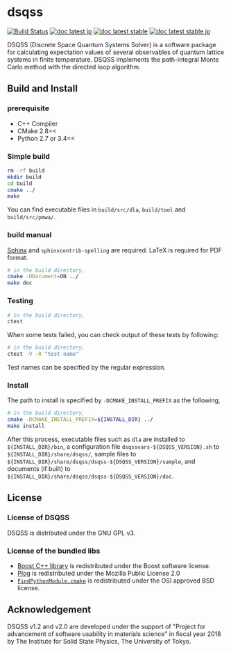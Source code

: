# dsqss

[![Build Status](https://travis-ci.org/issp-center-dev/dsqss.svg?branch=master)](https://travis-ci.org/issp-center-dev/dsqss)
[![doc latest jp](https://img.shields.io/badge/doc--jp-v2.0_beta-blue.svg)](https://issp-center-dev.github.io/dsqss/manual/v2.0_beta/jp/index.html)
[![doc latest stable](https://img.shields.io/badge/doc-v1.2.1-blue.svg)](https://issp-center-dev.github.io/dsqss/manual/v1.2.1/en/index.html)
[![doc latest stable jp](https://img.shields.io/badge/doc--jp-v1.2.1-blue.svg)](https://issp-center-dev.github.io/dsqss/manual/v1.2.1/jp/index.html)

DSQSS (Discrete Space Quantum Systems Solver) is a software package for calculating expectation values of several observables of quantum lattice systems in finite temperature.
DSQSS implements the path-integral Monte Carlo method with the directed loop algorithm.

## Build and Install

### prerequisite

- C++ Compiler
- CMake 2.8=<
- Python 2.7 or 3.4=<

### Simple build

``` bash
rm -rf build
mkdir build
cd build
cmake ../
make
```

You can find executable files in `build/src/dla`, `build/tool` and `build/src/pmwa/`.

### build manual

[Sphinx](http://www.sphinx-doc.org) and `sphinxcontrib-spelling` are required.
LaTeX is required for PDF format.

``` bash
# in the build directory,
cmake -DDocument=ON ../
make doc
```

### Testing

``` bash
# in the build directory,
ctest
```

When some tests failed, you can check output of these tests by following:

``` bash
# in the build directory,
ctest -V -R "test name"
```

Test names can be specified by the regular expression.

### Install

The path to install is specified by `-DCMAKE_INSTALL_PREFIX` as the following,

``` bash
# in the build directory,
cmake -DCMAKE_INSTALL_PREFIX=${INSTALL_DIR} ../
make install
```

After this process, executable files such as `dla` are installed to `${INSTALL_DIR}/bin`, 
a configuration file `dsqssvars-${DSQSS_VERSION}.sh` to `${INSTALL_DIR}/share/dsqss/`,
sample files to `${INSTALL_DIR}/share/dsqss/dsqss-${DSQSS_VERSION}/sample`, 
and documents (if built) to `${INSTALL_DIR}/share/dsqss/dsqss-${DSQSS_VERSION}/doc`.

## License
### License of DSQSS
DSQSS is distributed under the GNU GPL v3.

### License of the bundled libs
- [Boost C++ library](https://www.boost.org/) is redistributed under the Boost software license.
- [Plog](https://github.com/SergiusTheBest/plog) is redistributed under the Mozilla Public License 2.0
- [`FindPythonModule.cmake`](https://github.com/openturns/openturns/tree/master/cmake.FindPythonModule.cmake) is redistributed under the OSI approved BSD license.

## Acknowledgement
DSQSS v1.2 and v2.0 are developed under the support of "Project for advancement of software usability in materials science" in fiscal year 2018 by The Institute for Solid State Physics, The University of Tokyo.
